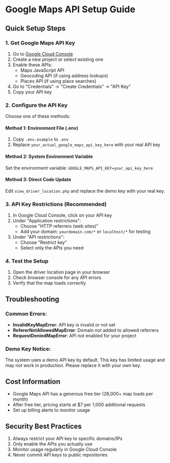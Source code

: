 # Google Maps API Setup Guide

## Quick Setup Steps

### 1. Get Google Maps API Key
1. Go to [Google Cloud Console](https://console.cloud.google.com/)
2. Create a new project or select existing one
3. Enable these APIs:
   - Maps JavaScript API
   - Geocoding API (if using address lookups)
   - Places API (if using place searches)
4. Go to "Credentials" → "Create Credentials" → "API Key"
5. Copy your API key

### 2. Configure the API Key
Choose one of these methods:

#### Method 1: Environment File (.env)
1. Copy `.env.example` to `.env`
2. Replace `your_actual_google_maps_api_key_here` with your real API key

#### Method 2: System Environment Variable
Set the environment variable: `GOOGLE_MAPS_API_KEY=your_api_key_here`

#### Method 3: Direct Code Update
Edit `view_driver_location.php` and replace the demo key with your real key.

### 3. API Key Restrictions (Recommended)
1. In Google Cloud Console, click on your API key
2. Under "Application restrictions":
   - Choose "HTTP referrers (web sites)"
   - Add your domain: `yourdomain.com/*` or `localhost/*` for testing
3. Under "API restrictions":
   - Choose "Restrict key"
   - Select only the APIs you need

### 4. Test the Setup
1. Open the driver location page in your browser
2. Check browser console for any API errors
3. Verify that the map loads correctly

## Troubleshooting

### Common Errors:
- **InvalidKeyMapError**: API key is invalid or not set
- **RefererNotAllowedMapError**: Domain not added to allowed referrers
- **RequestDeniedMapError**: API not enabled for your project

### Demo Key Notice:
The system uses a demo API key by default. This key has limited usage and may not work in production. Please replace it with your own key.

## Cost Information
- Google Maps API has a generous free tier (28,000+ map loads per month)
- After free tier, pricing starts at $7 per 1,000 additional requests
- Set up billing alerts to monitor usage

## Security Best Practices
1. Always restrict your API key to specific domains/IPs
2. Only enable the APIs you actually use
3. Monitor usage regularly in Google Cloud Console
4. Never commit API keys to public repositories